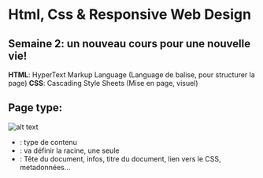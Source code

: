 # Html, Css & Responsive Web Design

## Semaine 2: un nouveau cours pour une nouvelle vie!

**HTML**: HyperText Markup Language (Language de balise, pour structurer la page)
**CSS**: Cascading Style Sheets (Mise en page, visuel)

## Page type:

![alt text](https://image.noelshack.com/fichiers/2019/11/1/1552294998-capture.png)

- **<!DOCTYPE html>** : type de contenu
- **<html>**: va définir la racine, une seule
- **<head>**: Tête du document, infos, titre du document, lien vers le CSS, metadonnées...
  
